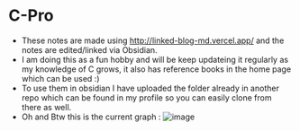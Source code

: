 # C-Pro
- These notes are made using http://linked-blog-md.vercel.app/ and the notes are edited/linked via Obsidian.
- I am doing this as a fun hobby and will be keep updateing it regularly as my knowledge of C grows, it also has reference books in the home page which can be used :)
- To use them in obsidian I have uploaded the folder already in another repo which can be found in my profile so you can easily clone from there as well.
- Oh and Btw this is the current graph :
  ![image](https://github.com/MostlyKIGuess/cproweb/assets/135974627/37119843-2ad5-490c-b7fb-24c6367dbc69)
